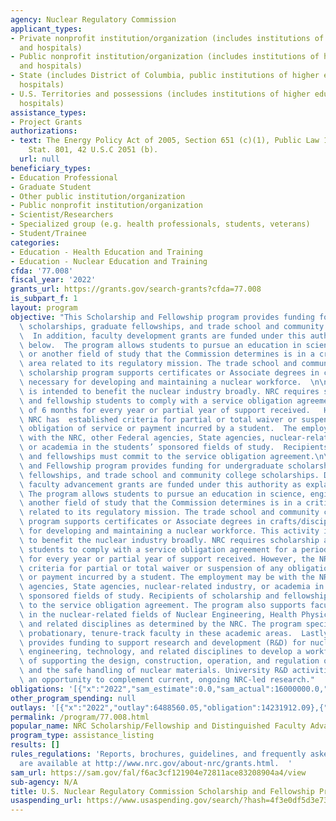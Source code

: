 ```yaml
---
agency: Nuclear Regulatory Commission
applicant_types:
- Private nonprofit institution/organization (includes institutions of higher education
  and hospitals)
- Public nonprofit institution/organization (includes institutions of higher education
  and hospitals)
- State (includes District of Columbia, public institutions of higher education and
  hospitals)
- U.S. Territories and possessions (includes institutions of higher education and
  hospitals)
assistance_types:
- Project Grants
authorizations:
- text: The Energy Policy Act of 2005, Section 651 (c)(1), Public Law 109-58, 119
    Stat. 801, 42 U.S.C 2051 (b).
  url: null
beneficiary_types:
- Education Professional
- Graduate Student
- Other public institution/organization
- Public nonprofit institution/organization
- Scientist/Researchers
- Specialized group (e.g. health professionals, students, veterans)
- Student/Trainee
categories:
- Education - Health Education and Training
- Education - Nuclear Education and Training
cfda: '77.008'
fiscal_year: '2022'
grants_url: https://grants.gov/search-grants?cfda=77.008
is_subpart_f: 1
layout: program
objective: "This Scholarship and Fellowship program provides funding for undergraduate\
  \ scholarships, graduate fellowships, and trade school and community college scholarships.\
  \  In addition, faculty development grants are funded under this authority as explained\
  \ below.  The program allows students to pursue an education in science, engineering,\
  \ or another field of study that the Commission determines is in a critical skill\
  \ area related to its regulatory mission. The trade school and community college\
  \ scholarship program supports certificates or Associate degrees in crafts/disciplines\
  \ necessary for developing and maintaining a nuclear workforce.  \n\nThis activity\
  \ is intended to benefit the nuclear industry broadly. NRC requires scholarship\
  \ and fellowship students to comply with a service obligation agreement for a period\
  \ of 6 months for every year or partial year of support received.   However, the\
  \ NRC has  established criteria for partial or total waiver or suspension of any\
  \ obligation of service or payment incurred by a student.  The employment may be\
  \ with the NRC, other Federal agencies, State agencies, nuclear-related industry,\
  \ or academia in the students’ sponsored fields of study.  Recipients of scholarship\
  \ and fellowships must commit to the service obligation agreement.\n\nThis Scholarship\
  \ and Fellowship program provides funding for undergraduate scholarships, graduate\
  \ fellowships, and trade school and community college scholarships. Distinguished\
  \ faculty advancement grants are funded under this authority as explained below.\
  \ The program allows students to pursue an education in science, engineering, or\
  \ another field of study that the Commission determines is in a critical skill area\
  \ related to its regulatory mission. The trade school and community college scholarship\
  \ program supports certificates or Associate degrees in crafts/disciplines necessary\
  \ for developing and maintaining a nuclear workforce. This activity is intended\
  \ to benefit the nuclear industry broadly. NRC requires scholarship and fellowship\
  \ students to comply with a service obligation agreement for a period of 6 months\
  \ for every year or partial year of support received. However, the NRC has established\
  \ criteria for partial or total waiver or suspension of any obligation of service\
  \ or payment incurred by a student. The employment may be with the NRC, other Federal\
  \ agencies, State agencies, nuclear-related industry, or academia in the students’\
  \ sponsored fields of study. Recipients of scholarship and fellowships must commit\
  \ to the service obligation agreement. The program also supports faculty development\
  \ in the nuclear-related fields of Nuclear Engineering, Health Physics, Radiochemistry\
  \ and related disciplines as determined by the NRC. The program specifically targets\
  \ probationary, tenure-track faculty in these academic areas.  Lastly, the program\
  \ provides funding to support research and development (R&D) for nuclear science,\
  \ engineering, technology, and related disciplines to develop a workforce capable\
  \ of supporting the design, construction, operation, and regulation of nuclear facilities\
  \ and the safe handling of nuclear materials. University R&D activities provide\
  \ an opportunity to complement current, ongoing NRC-led research."
obligations: '[{"x":"2022","sam_estimate":0.0,"sam_actual":16000000.0,"usa_spending_actual":12345164.3},{"x":"2023","sam_estimate":16000000.0,"sam_actual":0.0,"usa_spending_actual":15268766.91},{"x":"2024","sam_estimate":16000000.0,"sam_actual":0.0,"usa_spending_actual":21224045.05}]'
other_program_spending: null
outlays: '[{"x":"2022","outlay":6488560.05,"obligation":14231912.09},{"x":"2023","outlay":4507197.35,"obligation":16969357.95},{"x":"2024","outlay":482395.53,"obligation":21230912.67}]'
permalink: /program/77.008.html
popular_name: NRC Scholarship/Fellowship and Distinguished Faculty Advancement Program
program_type: assistance_listing
results: []
rules_regulations: 'Reports, brochures, guidelines, and frequently asked questions
  are available at http://www.nrc.gov/about-nrc/grants.html.  '
sam_url: https://sam.gov/fal/f6ac3cf121904e72811ace83208904a4/view
sub-agency: N/A
title: U.S. Nuclear Regulatory Commission Scholarship and Fellowship Program
usaspending_url: https://www.usaspending.gov/search/?hash=4f3e0df5d3e73f084264c4d28f6e2de8
---
```

